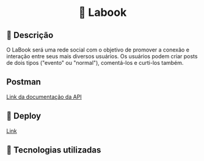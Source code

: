 ##  <h1 align="center">📇 Labook </h1>

## 📝 Descrição
O LaBook será uma rede social com o objetivo de promover a conexão e interação entre seus mais diversos usuários. Os usuários podem criar posts de dois tipos ("evento" ou "normal"), comentá-los e curti-los também. 
## Postman
[Link da documentação da API]()

## 🔗 Deploy
[Link ](https://jemison-labook22.onrender.com)
## 🔧 Tecnologias utilizadas
